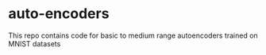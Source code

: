 # auto-encoders
This repo contains code for basic to medium range autoencoders trained on MNIST datasets
